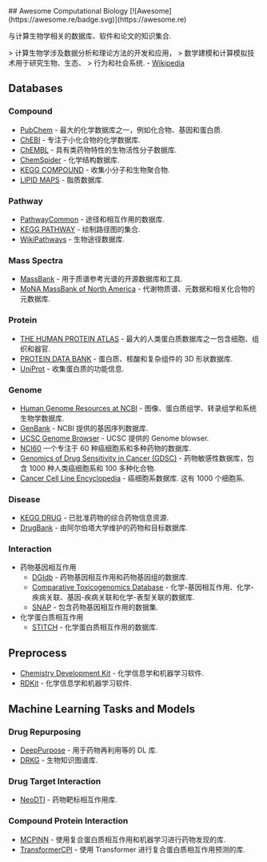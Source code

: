 <div class="github-widget" data-repo="inoue0426/awesome-computational-biology"></div>
## Awesome Computational Biology [![Awesome](https://awesome.re/badge.svg)](https://awesome.re)

与计算生物学相关的数据库、软件和论文的知识集合.

&gt; 计算生物学涉及数据分析和理论方法的开发和应用，
&gt; 数学建模和计算模拟技术用于研究生物、生态、
 &gt; 行为和社会系统.  - [Wikipedia](https://en.wikipedia.org/wiki/Computational_biology)



## Databases
### Compound
- [PubChem](https://pubchem.ncbi.nlm.nih.gov/) - 最大的化学数据库之一，例如化合物、基因和蛋白质.
- [ChEBI](https://www.ebi.ac.uk/chebi/) - 专注于小化合物的化学数据库.
- [ChEMBL](https://www.ebi.ac.uk/chembl/) - 具有类药物特性的生物活性分子数据库.
- [ChemSpider](http://www.chemspider.com/) - 化学结构数据库.
- [KEGG COMPOUND](https://www.genome.jp/kegg/compound/) - 收集小分子和生物聚合物.
- [LIPID MAPS](https://www.lipidmaps.org/databases/lmsd/overview) - 脂质数据库.
### Pathway
- [PathwayCommon](https://www.pathwaycommons.org/) - 途径和相互作用的数据库.
- [KEGG PATHWAY](https://www.genome.jp/kegg/pathway.html) - 绘制路径图的集合.
- [WikiPathways](https://wikipathways.org/) - 生物途径数据库.
### Mass Spectra
- [MassBank](http://www.massbank.jp/) - 用于质谱参考光谱的开源数据库和工具.
- [MoNA MassBank of North America](https://mona.fiehnlab.ucdavis.edu/) - 代谢物质谱、元数据和相关化合物的元数据库.
### Protein
- [THE HUMAN PROTEIN ATLAS](https://www.proteinatlas.org/) - 最大的人类蛋白质数据库之一包含细胞、组织和器官. 
- [PROTEIN DATA BANK](https://www.rcsb.org/) - 蛋白质、核酸和复杂组件的 3D 形状数据库.
- [UniProt](https://www.uniprot.org/) - 收集蛋白质的功能信息.
### Genome
- [Human Genome Resources at NCBI](https://www.ncbi.nlm.nih.gov/projects/genome/guide/human/index.shtml) - 图像、蛋白质组学、转录组学和系统生物学数据库.
- [GenBank](https://www.ncbi.nlm.nih.gov/genbank/) - NCBI 提供的基因序列数据库.
- [UCSC Genome Browser](https://genome.ucsc.edu/) - UCSC 提供的 Genome blowser.
- [NCI60](https://dtp.cancer.gov/discovery_development/nci-60/) 一个专注于 60 种癌细胞系和多种药物的数据库.
- [Genomics of Drug Sensitivity in Cancer (GDSC)](https://www.cancerrxgene.org/) - 药物敏感性数据库，包含 1000 种人类癌细胞系和 100 多种化合物.
- [Cancer Cell Line Encyclopedia](https://sites.broadinstitute.org/ccle/)  - 癌细胞系数据库. 这有 1000 个细胞系.
### Disease
- [KEGG DRUG](https://www.genome.jp/kegg/drug/) - 已批准药物的综合药物信息资源.
- [DrugBank](https://www.drugbank.com/) - 由阿尔伯塔大学维护的药物和目标数据库.
### Interaction
- 药物基因相互作用
  - [DGIdb](https://www.dgidb.org/) - 药物基因相互作用和药物基因组的数据库.
  - [Comparative Toxicogenomics Database](http://ctdbase.org/) - 化学-基因相互作用、化学-疾病关联、基因-疾病关联和化学-表型关联的数据库.
  - [SNAP](https://snap.stanford.edu/biodata/datasets/10002/10002-ChG-Miner.html#:~:text=Dataset%20information,or%20activation%20of%20the%20drug.) - 包含药物基因相互作用的数据集. 
- 化学蛋白质相互作用
  - [STITCH](http://stitch.embl.de/) - 化学蛋白质相互作用的数据库.

## Preprocess

- [Chemistry Development Kit](https://github.com/cdk/cdk) - 化学信息学和机器学习软件.
- [RDKit](https://github.com/rdkit/rdkit) - 化学信息学和机器学习软件.

## Machine Learning Tasks and Models

### Drug Repurposing

- [DeepPurpose](https://github.com/kexinhuang12345/DeepPurpose) - 用于药物再利用等的 DL 库. 
- [DRKG](https://github.com/gnn4dr/DRKG) - 生物知识图谱库.

### Drug Target Interaction

- [NeoDTI](https://github.com/FangpingWan/NeoDTI) - 药物靶标相互作用库.

### Compound Protein Interaction

- [MCPINN](https://github.com/mhlee0903/multi_channels_PINN) - 使用复合蛋白质相互作用和机器学习进行药物发现的库.
- [TransformerCPI](https://github.com/lifanchen-simm/transformerCPI) - 使用 Transformer 进行复合蛋白质相互作用预测的库. 
